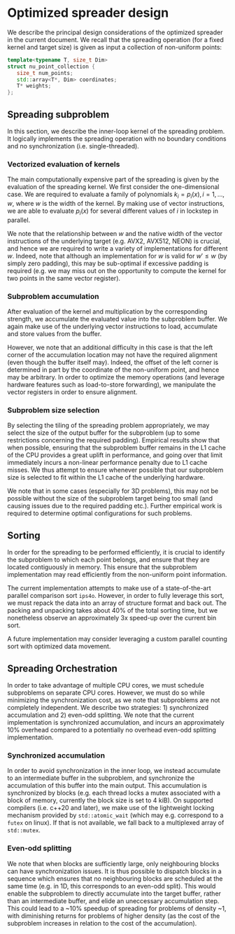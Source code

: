 # Optimized spreader design

We describe the principal design considerations of the optimized spreader
in the current document.
We recall that the spreading operation (for a fixed kernel and target size) is given
as input a collection of non-uniform points:
```c++
template<typename T, size_t Dim>
struct nu_point_collection {
   size_t num_points;
   std::array<T*, Dim> coordinates;
   T* weights;
};
```

## Spreading subproblem

In this section, we describe the inner-loop kernel of the spreading problem.
It logically implements the spreading operation with no boundary conditions
and no synchronization (i.e. single-threaded).

### Vectorized evaluation of kernels

The main computationally expensive part of the spreading is given by the
evaluation of the spreading kernel.
We first consider the one-dimensional case.
We are required to evaluate a family of polynomials $k_i = p_i(x), i = 1, \dotsc, w$,
where $w$ is the width of the kernel.
By making use of vector instructions, we are able to evaluate $p_i(x)$ for several
different values of $i$ in lockstep in parallel.

We note that the relationship between $w$ and the native width of the vector
instructions of the underlying target (e.g. AVX2, AVX512, NEON) is crucial,
and hence we are required to write a variety of implementations for different $w$.
Indeed, note that although an implementation for $w$ is valid for $w' \leq w$
(by simply zero padding), this may be sub-optimal if excessive padding is required
(e.g. we may miss out on the opportunity to compute the kernel for two points in the
same vector register).

### Subproblem accumulation

After evaluation of the kernel and multiplication by the corresponding strength,
we accumulate the evaluated value into the subproblem buffer.
We again make use of the underlying vector instructions to load, accumulate and store
values from the buffer.

However, we note that an additional difficulty in this case is that the left corner
of the accumulation location may not have the required alignment (even though the buffer itself may).
Indeed, the offset of the left corner is determined in part by the coordinate of the
non-uniform point, and hence may be arbitrary.
In order to optimize the memory operations (and leverage hardware features such as load-to-store forwarding),
we manipulate the vector registers in order to ensure alignment.

### Subproblem size selection

By selecting the tiling of the spreading problem appropriately, we may select
the size of the output buffer for the subproblem (up to some restrictions concerning the required padding).
Empirical results show that when possible, ensuring that the subproblem buffer remains
in the L1 cache of the CPU provides a great uplift in performance, and going over
that limit immediately incurs a non-linear performance penalty due to L1 cache misses.
We thus attempt to ensure whenever possible that our subproblem size is selected to fit
within the L1 cache of the underlying hardware.

We note that in some cases (especially for 3D problems), this may not be possible without
the size of the subproblem target being too small (and causing issues due to the required padding etc.).
Further empirical work is required to determine optimal configurations for such problems.

## Sorting

In order for the spreading to be performed efficiently, it is crucial to identify
the subproblem to which each point belongs, and ensure that they are located contiguously
in memory. This ensure that the subproblem implementation may read efficiently from
the non-uniform point information.

The current implementation attempts to make use of a state-of-the-art parallel comparison
sort `ips4o`.
However, in order to fully leverage this sort, we must repack the data into an array of structure format
and back out.
The packing and unpacking takes about 40% of the total sorting time, but we nonetheless observe
an approximately 3x speed-up over the current bin sort.

A future implementation may consider leveraging a custom parallel counting sort with optimized
data movement.

## Spreading Orchestration

In order to take advantage of multiple CPU cores, we must schedule subproblems on separate
CPU cores.
However, we must do so while minimizing the synchronization cost, as we note that subproblems
are not completely independent.
We describe two strategies: 1) synchronized accumulation and 2) even-odd splitting.
We note that the current implementation is synchronized accumulation, and incurs an approximately
10% overhead compared to a potentially no overhead even-odd splitting implementation.

### Synchronized accumulation

In order to avoid synchronization in the inner loop, we instead accumulate to an
intermediate buffer in the subproblem, and synchronize the accumulation of this buffer
into the main output.
This accumulation is synchronized by blocks (e.g. each thread locks a mutex associated with a block of memory,
currently the block size is set to 4 kiB).
On supported compilers (i.e. c++20 and later), we make use of the lightweight locking mechanism provided by
`std::atomic_wait` (which may e.g. correspond to a `futex` on linux).
If that is not available, we fall back to a multiplexed array of `std::mutex`.

### Even-odd splitting

We note that when blocks are sufficiently large, only neighbouring blocks can have synchronization issues.
It is thus possible to dispatch blocks in a sequence which ensures that no neighbouring blocks are
scheduled at the same time (e.g. in 1D, this corresponds to an even-odd split).
This would enable the subproblem to directly accumulate into the target buffer, rather than an intermediate buffer,
and elide an uneccessary accumulation step.
This could lead to a ~10% speedup of spreading for problems of density ~1, with diminishing returns for problems
of higher density (as the cost of the subproblem increases in relation to the cost of the accumulation).
